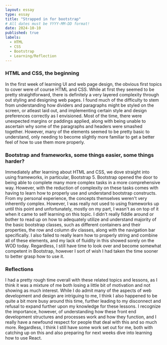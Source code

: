 ```yaml
---
layout: essay
type: essay
title: "Strapped in for bootstrap"
# All dates must be YYYY-MM-DD format!
date: 2024-10-10
published: true
labels:
  - HTML
  - CSS
  - Bootstrap
  - Learning/Reflection
---
```


### HTML and CSS, the beginning
  In the first week of learning UI and web page design, the obvious first topics to cover were of course HTML and CSS. While at first they seemed to be pretty straightforward, there is definitely a very layered complexity through out styling and designing web pages. I found much of the difficulty to stem from understanding how dividers and paragraphs might be styled on the screen, or atleast laid out, and
  implementing certain style and design preferences correctly as I envisioned. Most of the time, there were unexpected margins or paddings applied, along with being unable to ascertain why some of the paragraphs and headers were smashed together. However, many of the elements seemed to be pretty basic to understand, only needing to become slightly more familiar to get a better feel of how to use them more properly. 

### Bootstrap and frameworks, some things easier, some things harder?
  Immediately after learning about HTML and CSS, we dove straight into using frameworks, in particular, Bootstrap 5. Bootstrap opened the door to being able to complete many more complex tasks in a more comprehensive way. However, with the reduction of complexity on these tasks comes with having to learn how to properly use and understand bootstrap constructs. From my personal experience, the concepts themselves
  weren't very inherently complex. However, I was really not used to using frameworks up until this point and unfortunately, mostly on my part, I wasn't as on top of it when it came to self learning on this topic. I didn't really fiddle around or bother to read up on how to adequately utilize and understand majority of the basic bootstrap classes, such as different containers and their properties, the row and column div classes,
  along with the navigation bar specifically. I also failed to really learn how to properly string and combine all of these elements, and my lack of fluidity in this showed sorely on the WOD today. Regardless, I still have time to look over and become somewhat competent in Bootstrap, however I sort of wish I had taken the time sooner to better grasp how to use it.

### Reflections
  I had a pretty rough time overall with these related topics and lessons, as I think it was a mixture of me both losing a little bit of motivation and not showing as much interest. While I do admit many of the aspects of web development and design are intriguing to me, I think I also happened to be quite a bit more busy around this time, further leading to my disconnect and refusal to expand further upon my knowledge
  for these lessons. I recognize the importance, however, of understanding how these front end development structures and processes work and how they function, and I really have a newfound respect for people that deal with this and so much more. Regardless, I think I still have some work set out for me, both with catching up on this and also preparing for next weeks dive into learning how to use React. 
